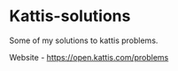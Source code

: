 # Kattis-solutions
Some of my solutions to kattis problems.

Website - https://open.kattis.com/problems
